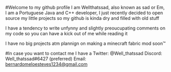 #Welcome to my github profile
I am Wellthatssad, also known as sad or Em, I am a Portuguese Java and C++ developer, I just recently decided to open source my little projects so my 
github is kinda dry and filled with old stuff

I have a tendency to write unfynny and slightly preoucupating comments on my code so you can have a kick out of me while reading it

I have no big projects atm plannign on making a minecraft fabric mod soon™

#In case you want to contact me I have a
Twitter: @Well_thatssad
Discord: Well_thatssad#6427 (preferred)
Email: bernardomeloesteves1234@gmail.com




<!---
Wellthatssad/Wellthatssad is a ✨ special ✨ repository because its `README.md` (this file) appears on your GitHub profile.
You can click the Preview link to take a look at your changes.
--->
